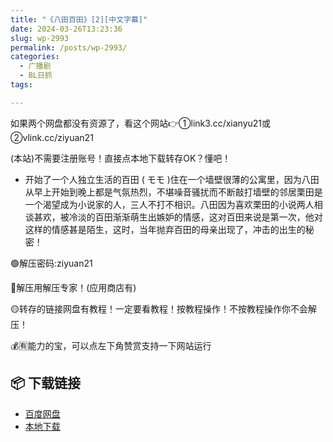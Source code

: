 ```yaml
---
title: "《八田百田》[2][中文字幕]"
date: 2024-03-26T13:23:36
slug: wp-2993
permalink: /posts/wp-2993/
categories:
  - 广播剧
  - BL日抓
tags:

---
```


如果两个网盘都没有资源了，看这个网站👉①link3.cc/xianyu21或②vlink.cc/ziyuan21

(本站)不需要注册账号！直接点本地下载转存OK？懂吧！

*   开始了一个人独立生活的百田 ( モモ )住在一个墙壁很薄的公寓里，因为八田从早上开始到晚上都是气氛热烈，不堪噪音骚扰而不断敲打墙壁的邻居栗田是一个渴望成为小说家的人，三人不打不相识。八田因为喜欢栗田的小说两人相谈甚欢，被冷淡的百田渐渐萌生出嫉妒的情感，这对百田来说是第一次，他对这样的情感甚是陌生，这时，当年抛弃百田的母亲出现了，冲击的出生的秘密！

🟢解压密码:ziyuan21

🔵解压用解压专家！(应用商店有)

🟡转存的链接网盘有教程！一定要看教程！按教程操作！不按教程操作你不会解压！

💰🈶能力的宝，可以点左下角赞赏支持一下网站运行

## 📦 下载链接
- [百度网盘](https://blziyuan21.com/pay-download/2993?key=c16197a937&down_id=0)
- [本地下载](https://blziyuan21.com/pay-download/2993?key=c16197a937&down_id=1)

